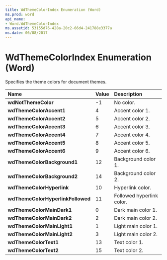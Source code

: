 ```yaml
---
title: WdThemeColorIndex Enumeration (Word)
ms.prod: word
api_name:
- Word.WdThemeColorIndex
ms.assetid: 53155d76-428a-20c2-66d4-241788e3377a
ms.date: 06/08/2017
---
```



# WdThemeColorIndex Enumeration (Word)

Specifies the theme colors for document themes.



|**Name**|**Value**|**Description**|
|:-----|:-----|:-----|
| **wdNotThemeColor**|-1|No color.|
| **wdThemeColorAccent1**|4|Accent color 1.|
| **wdThemeColorAccent2**|5|Accent color 2.|
| **wdThemeColorAccent3**|6|Accent color 3.|
| **wdThemeColorAccent4**|7|Accent color 4.|
| **wdThemeColorAccent5**|8|Accent color 5.|
| **wdThemeColorAccent6**|9|Accent color 6.|
| **wdThemeColorBackground1**|12|Background color 1.|
| **wdThemeColorBackground2**|14|Background color 2.|
| **wdThemeColorHyperlink**|10|Hyperlink color.|
| **wdThemeColorHyperlinkFollowed**|11|Followed hyperlink color.|
| **wdThemeColorMainDark1**|0|Dark main color 1.|
| **wdThemeColorMainDark2**|2|Dark main color 2.|
| **wdThemeColorMainLight1**|1|Light main color 1.|
| **wdThemeColorMainLight2**|3|Light main color 2.|
| **wdThemeColorText1**|13|Text color 1.|
| **wdThemeColorText2**|15|Text color 2.|

